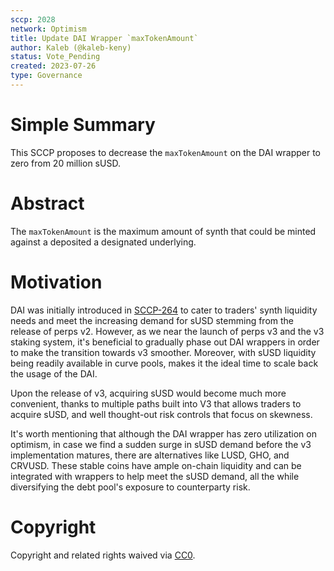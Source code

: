 ```yaml
---
sccp: 2028
network: Optimism
title: Update DAI Wrapper `maxTokenAmount`
author: Kaleb (@kaleb-keny)
status: Vote_Pending
created: 2023-07-26
type: Governance
---
```


# Simple Summary

This SCCP proposes to decrease the `maxTokenAmount` on the DAI wrapper to zero from 20 million sUSD.

# Abstract

The `maxTokenAmount` is the maximum amount of synth that could be minted against a deposited a designated underlying.

# Motivation

DAI was initially introduced in [SCCP-264](https://sips.synthetix.io/sccp/sccp-264/) to cater to traders' synth liquidity needs and meet the increasing demand for sUSD stemming from the release of perps v2. However, as we near the launch of perps v3 and the v3 staking system, it's beneficial to gradually phase out DAI wrappers in order to make the transition towards v3 smoother. Moreover, with sUSD liquidity being readily available in curve pools, makes it the ideal time to scale back the usage of the DAI.

Upon the release of v3, acquiring sUSD would become much more convenient, thanks to multiple paths built into V3 that allows traders to acquire sUSD, and well thought-out risk controls that focus on skewness.

It's worth mentioning that although the DAI wrapper has zero utilization on optimism, in case we find a sudden surge in sUSD demand before the v3 implementation matures, there are alternatives like LUSD, GHO, and CRVUSD. These stable coins have ample on-chain liquidity and can be integrated with wrappers to help meet the sUSD demand, all the while diversifying the debt pool's exposure to counterparty risk.


# Copyright

Copyright and related rights waived via [CC0](https://creativecommons.org/publicdomain/zero/1.0/).

